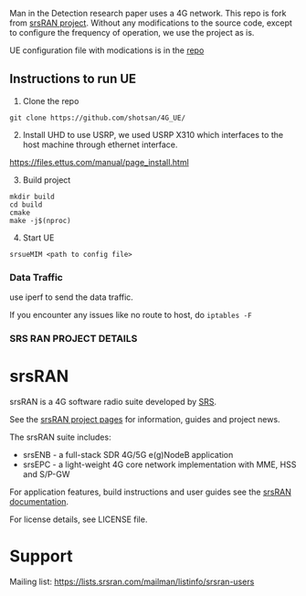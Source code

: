 
Man in the Detection research paper uses a 4G network. This repo is fork from [srsRAN project](https://www.srsran.com).
Without any modifications to the source code, except to configure the frequency of operation, we use the project as is.

UE configuration file with modications is in the [repo](https://github.com/shotsan/4G_eNodeB_EPC/blob/3956297891cd4739f450ac30dc2ac81006304ccf/enb.conf)



## Instructions to run UE

1. Clone the repo

```
git clone https://github.com/shotsan/4G_UE/
```

2. Install UHD to use USRP, we used USRP X310 which interfaces to the host machine through ethernet interface.

https://files.ettus.com/manual/page_install.html

3. Build project

```
mkdir build
cd build
cmake 
make -j$(nproc)
```


4. Start UE 

```
srsueMIM <path to config file>

```

### Data Traffic
use iperf to send the data traffic. 

If you encounter any issues like no route to host, do `iptables -F`

### SRS RAN PROJECT DETAILS

srsRAN
======

srsRAN is a 4G software radio suite developed by [SRS](http://www.srs.io).

See the [srsRAN project pages](https://www.srsran.com) for information, guides and project news.

The srsRAN suite includes:

  * srsENB - a full-stack SDR 4G/5G e(g)NodeB application
  * srsEPC - a light-weight 4G core network implementation with MME, HSS and S/P-GW

For application features, build instructions and user guides see the [srsRAN documentation](https://docs.srsran.com).

For license details, see LICENSE file.

Support
=======

Mailing list: https://lists.srsran.com/mailman/listinfo/srsran-users


